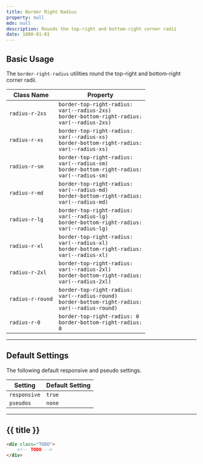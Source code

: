 ```yaml
---
title: Border Right Radius
property: null
mdn: null
description: Rounds the top-right and bottom-right corner radii
date: 1000-01-01
---
```


## Basic Usage

The `border-right-radius` utilities round the top-right and bottom-right corner radii.

| Class Name       | Property                                                                                                     |
| ---------------- | ------------------------------------------------------------------------------------------------------------ |
| `radius-r-2xs`   | <code>border-top-right-radius: var(--radius-2xs)<br>border-bottom-right-radius: var(--radius-2xs)</code>     |
| `radius-r-xs`    | <code>border-top-right-radius: var(--radius-xs)<br>border-bottom-right-radius: var(--radius-xs)</code>       |
| `radius-r-sm`    | <code>border-top-right-radius: var(--radius-sm)<br>border-bottom-right-radius: var(--radius-sm)</code>       |
| `radius-r-md`    | <code>border-top-right-radius: var(--radius-md)<br>border-bottom-right-radius: var(--radius-md)</code>       |
| `radius-r-lg`    | <code>border-top-right-radius: var(--radius-lg)<br>border-bottom-right-radius: var(--radius-lg)</code>       |
| `radius-r-xl`    | <code>border-top-right-radius: var(--radius-xl)<br>border-bottom-right-radius: var(--radius-xl)</code>       |
| `radius-r-2xl`   | <code>border-top-right-radius: var(--radius-2xl)<br>border-bottom-right-radius: var(--radius-2xl)</code>     |
| `radius-r-round` | <code>border-top-right-radius: var(--radius-round)<br>border-bottom-right-radius: var(--radius-round)</code> |
| `radius-r-0`     | <code>border-top-right-radius: 0<br>border-bottom-right-radius: 0</code>                                     |

---

## Default Settings

The following default responsive and pseudo settings.

| Setting      | Default Setting |
| ------------ | --------------- |
| `responsive` | `true`          |
| `pseudos`    | `none`          |

---

## {{ title }}

<div class="bg-silver-200 p-20 h-256 radius-md flex flex-wrap align-content-center">
  <!-- ... -->
</div>

```html
<div class="TODO">
	<!-- TODO -->
</div>
```

<!-- No MDN docs -->
